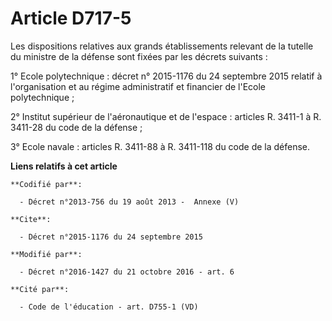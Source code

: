 # Article D717-5

Les dispositions relatives aux grands établissements relevant de la tutelle du ministre de la défense sont fixées par les
décrets suivants : 

1° Ecole polytechnique : décret n° 2015-1176 du 24 septembre 2015 relatif à l'organisation et au régime administratif et
financier de l'Ecole polytechnique ; 

2° Institut supérieur de l'aéronautique et de l'espace : articles R. 3411-1 à R. 3411-28 du code de la défense ;

3° Ecole navale : articles R. 3411-88 à R. 3411-118 du code de la défense.

**Liens relatifs à cet article**

	**Codifié par**:

	  - Décret n°2013-756 du 19 août 2013 -  Annexe (V)

	**Cite**:

	  - Décret n°2015-1176 du 24 septembre 2015

	**Modifié par**:

	  - Décret n°2016-1427 du 21 octobre 2016 - art. 6

	**Cité par**:

	  - Code de l'éducation - art. D755-1 (VD)
